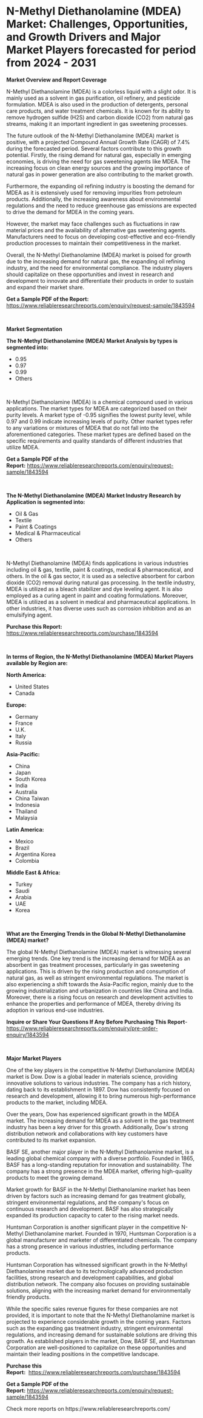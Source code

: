 <p><h1>N-Methyl Diethanolamine (MDEA) Market: Challenges, Opportunities, and Growth Drivers and Major Market Players forecasted for period from 2024 - 2031</h1></p><p><strong>Market Overview and Report Coverage</strong></p>
<p><p>N-Methyl Diethanolamine (MDEA) is a colorless liquid with a slight odor. It is mainly used as a solvent in gas purification, oil refinery, and pesticide formulation. MDEA is also used in the production of detergents, personal care products, and water treatment chemicals. It is known for its ability to remove hydrogen sulfide (H2S) and carbon dioxide (CO2) from natural gas streams, making it an important ingredient in gas sweetening processes.</p><p>The future outlook of the N-Methyl Diethanolamine (MDEA) market is positive, with a projected Compound Annual Growth Rate (CAGR) of 7.4% during the forecasted period. Several factors contribute to this growth potential. Firstly, the rising demand for natural gas, especially in emerging economies, is driving the need for gas sweetening agents like MDEA. The increasing focus on clean energy sources and the growing importance of natural gas in power generation are also contributing to the market growth.</p><p>Furthermore, the expanding oil refining industry is boosting the demand for MDEA as it is extensively used for removing impurities from petroleum products. Additionally, the increasing awareness about environmental regulations and the need to reduce greenhouse gas emissions are expected to drive the demand for MDEA in the coming years.</p><p>However, the market may face challenges such as fluctuations in raw material prices and the availability of alternative gas sweetening agents. Manufacturers need to focus on developing cost-effective and eco-friendly production processes to maintain their competitiveness in the market.</p><p>Overall, the N-Methyl Diethanolamine (MDEA) market is poised for growth due to the increasing demand for natural gas, the expanding oil refining industry, and the need for environmental compliance. The industry players should capitalize on these opportunities and invest in research and development to innovate and differentiate their products in order to sustain and expand their market share.</p></p>
<p><strong>Get a Sample PDF of the Report:</strong> <a href="https://www.reliableresearchreports.com/enquiry/request-sample/1843594">https://www.reliableresearchreports.com/enquiry/request-sample/1843594</a></p>
<p>&nbsp;</p>
<p><strong>Market Segmentation</strong></p>
<p><strong>The N-Methyl Diethanolamine (MDEA) Market Analysis by types is segmented into:</strong></p>
<p><ul><li>0.95</li><li>0.97</li><li>0.99</li><li>Others</li></ul></p>
<p>&nbsp;</p>
<p><p>N-Methyl Diethanolamine (MDEA) is a chemical compound used in various applications. The market types for MDEA are categorized based on their purity levels. A market type of -0.95 signifies the lowest purity level, while 0.97 and 0.99 indicate increasing levels of purity. Other market types refer to any variations or mixtures of MDEA that do not fall into the aforementioned categories. These market types are defined based on the specific requirements and quality standards of different industries that utilize MDEA.</p></p>
<p><strong>Get a Sample PDF of the Report:</strong>&nbsp;<a href="https://www.reliableresearchreports.com/enquiry/request-sample/1843594">https://www.reliableresearchreports.com/enquiry/request-sample/1843594</a></p>
<p>&nbsp;</p>
<p><strong>The N-Methyl Diethanolamine (MDEA) Market Industry Research by Application is segmented into:</strong></p>
<p><ul><li>Oil & Gas</li><li>Textile</li><li>Paint & Coatings</li><li>Medical & Pharmaceutical</li><li>Others</li></ul></p>
<p>&nbsp;</p>
<p><p>N-Methyl Diethanolamine (MDEA) finds applications in various industries including oil & gas, textile, paint & coatings, medical & pharmaceutical, and others. In the oil & gas sector, it is used as a selective absorbent for carbon dioxide (CO2) removal during natural gas processing. In the textile industry, MDEA is utilized as a bleach stabilizer and dye leveling agent. It is also employed as a curing agent in paint and coating formulations. Moreover, MDEA is utilized as a solvent in medical and pharmaceutical applications. In other industries, it has diverse uses such as corrosion inhibition and as an emulsifying agent.</p></p>
<p><strong>Purchase this Report:</strong>&nbsp; <a href="https://www.reliableresearchreports.com/purchase/1843594">https://www.reliableresearchreports.com/purchase/1843594</a></p>
<p>&nbsp;</p>
<p><strong>In terms of Region, the N-Methyl Diethanolamine (MDEA) Market Players available by Region are:</strong></p>
<p>
    <p> <strong> North America: </strong>
        <ul>
            <li>United States</li>
            <li>Canada</li>
        </ul>
        </p> 
    <p> <strong> Europe: </strong>
        <ul>
            <li>Germany</li>
            <li>France</li>
            <li>U.K.</li>
            <li>Italy</li>
            <li>Russia</li>
        </ul>
        </p> 
    <p> <strong> Asia-Pacific: </strong>
        <ul>
            <li>China</li>
            <li>Japan</li>
            <li>South Korea</li>
            <li>India</li>
            <li>Australia</li>
            <li>China Taiwan</li>
            <li>Indonesia</li>
            <li>Thailand</li>
            <li>Malaysia</li>
        </ul>
        </p> 
    <p> <strong> Latin America: </strong>
        <ul>
            <li>Mexico</li>
            <li>Brazil</li>
            <li>Argentina Korea</li>
            <li>Colombia</li>
        </ul>
        </p> 
    <p> <strong> Middle East & Africa: </strong>
        <ul>
            <li>Turkey</li>
            <li>Saudi</li>
            <li>Arabia</li>
            <li>UAE</li>
            <li>Korea</li>
        </ul>
    </p>
    </p>
<p>&nbsp;</p>
<p><strong>What are the Emerging Trends in the Global N-Methyl Diethanolamine (MDEA) market?</strong></p>
<p><p>The global N-Methyl Diethanolamine (MDEA) market is witnessing several emerging trends. One key trend is the increasing demand for MDEA as an absorbent in gas treatment processes, particularly in gas sweetening applications. This is driven by the rising production and consumption of natural gas, as well as stringent environmental regulations. The market is also experiencing a shift towards the Asia-Pacific region, mainly due to the growing industrialization and urbanization in countries like China and India. Moreover, there is a rising focus on research and development activities to enhance the properties and performance of MDEA, thereby driving its adoption in various end-use industries.</p></p>
<p><strong>Inquire or Share Your Questions If Any Before Purchasing This Report</strong>- <a href="https://www.reliableresearchreports.com/enquiry/pre-order-enquiry/1843594">https://www.reliableresearchreports.com/enquiry/pre-order-enquiry/1843594</a></p>
<p>&nbsp;</p>
<p><strong>Major Market Players</strong></p>
<p><p>One of the key players in the competitive N-Methyl Diethanolamine (MDEA) market is Dow. Dow is a global leader in materials science, providing innovative solutions to various industries. The company has a rich history, dating back to its establishment in 1897. Dow has consistently focused on research and development, allowing it to bring numerous high-performance products to the market, including MDEA.</p><p>Over the years, Dow has experienced significant growth in the MDEA market. The increasing demand for MDEA as a solvent in the gas treatment industry has been a key driver for this growth. Additionally, Dow's strong distribution network and collaborations with key customers have contributed to its market expansion.</p><p>BASF SE, another major player in the N-Methyl Diethanolamine market, is a leading global chemical company with a diverse portfolio. Founded in 1865, BASF has a long-standing reputation for innovation and sustainability. The company has a strong presence in the MDEA market, offering high-quality products to meet the growing demand.</p><p>Market growth for BASF in the N-Methyl Diethanolamine market has been driven by factors such as increasing demand for gas treatment globally, stringent environmental regulations, and the company's focus on continuous research and development. BASF has also strategically expanded its production capacity to cater to the rising market needs.</p><p>Huntsman Corporation is another significant player in the competitive N-Methyl Diethanolamine market. Founded in 1970, Huntsman Corporation is a global manufacturer and marketer of differentiated chemicals. The company has a strong presence in various industries, including performance products.</p><p>Huntsman Corporation has witnessed significant growth in the N-Methyl Diethanolamine market due to its technologically advanced production facilities, strong research and development capabilities, and global distribution network. The company also focuses on providing sustainable solutions, aligning with the increasing market demand for environmentally friendly products.</p><p>While the specific sales revenue figures for these companies are not provided, it is important to note that the N-Methyl Diethanolamine market is projected to experience considerable growth in the coming years. Factors such as the expanding gas treatment industry, stringent environmental regulations, and increasing demand for sustainable solutions are driving this growth. As established players in the market, Dow, BASF SE, and Huntsman Corporation are well-positioned to capitalize on these opportunities and maintain their leading positions in the competitive landscape.</p></p>
<p><strong>Purchase this Report:</strong>&nbsp;&nbsp;<a href="https://www.reliableresearchreports.com/purchase/1843594">https://www.reliableresearchreports.com/purchase/1843594</a></p>
<p></p>
<p><strong>Get a Sample PDF of the Report:</strong>&nbsp;<a href="https://www.reliableresearchreports.com/enquiry/request-sample/1843594">https://www.reliableresearchreports.com/enquiry/request-sample/1843594</a></p>
<p>Check more reports on https://www.reliableresearchreports.com/</p>